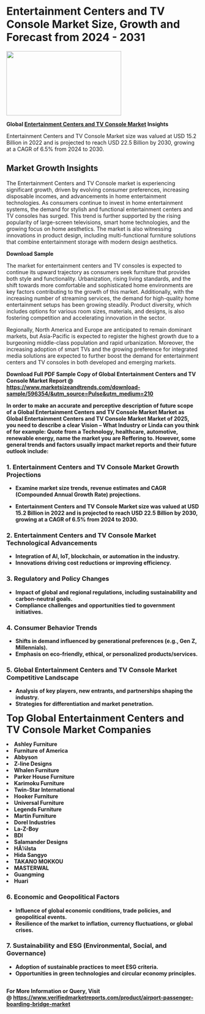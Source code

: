 <H1>Entertainment Centers and TV Console Market Size, Growth and Forecast from 2024 - 2031</H1><img class="aligncenter size-medium wp-image-584254" src="https://thirdeyenews.in/wp-content/uploads/2024/09/Global-Market-Research-300x168.jpeg" alt="" width="300" height="168" /><p><strong>Global&nbsp;<a href="https://www.marketsizeandtrends.com/download-sample/596354/&amp;utm_source=Pulse&amp;utm_medium=210">Entertainment Centers and TV Console Market</a> Insights</strong></p><p>Entertainment Centers and TV Console Market size was valued at USD 15.2 Billion in 2022 and is projected to reach USD 22.5 Billion by 2030, growing at a CAGR of 6.5% from 2024 to 2030.</p><p><h2>Market Growth Insights</h2> <p>The Entertainment Centers and TV Console market is experiencing significant growth, driven by evolving consumer preferences, increasing disposable incomes, and advancements in home entertainment technologies. As consumers continue to invest in home entertainment systems, the demand for stylish and functional entertainment centers and TV consoles has surged. This trend is further supported by the rising popularity of large-screen televisions, smart home technologies, and the growing focus on home aesthetics. The market is also witnessing innovations in product design, including multi-functional furniture solutions that combine entertainment storage with modern design aesthetics.</p> <p><strong>Download Sample</strong></p> <p>The market for entertainment centers and TV consoles is expected to continue its upward trajectory as consumers seek furniture that provides both style and functionality. Urbanization, rising living standards, and the shift towards more comfortable and sophisticated home environments are key factors contributing to the growth of this market. Additionally, with the increasing number of streaming services, the demand for high-quality home entertainment setups has been growing steadily. Product diversity, which includes options for various room sizes, materials, and designs, is also fostering competition and accelerating innovation in the sector.</p> <p>Regionally, North America and Europe are anticipated to remain dominant markets, but Asia-Pacific is expected to register the highest growth due to a burgeoning middle-class population and rapid urbanization. Moreover, the increasing adoption of smart TVs and the growing preference for integrated media solutions are expected to further boost the demand for entertainment centers and TV consoles in both developed and emerging markets.</p> <p><strong></p><p><span class=""><strong>Download Full PDF Sample Copy of Global Entertainment Centers and TV Console Market Report</strong> @ <a href="https://www.marketsizeandtrends.com/download-sample/596354/&amp;utm_source=Pulse&amp;utm_medium=210" target="_blank">https://www.marketsizeandtrends.com/download-sample/596354/&amp;utm_source=Pulse&amp;utm_medium=210</a></span></p><p>In order to make an accurate and perceptive description of future scope of a Global&nbsp;Entertainment Centers and TV Console Market Market as Global&nbsp;Entertainment Centers and TV Console Market Market of 2025, you need to describe a clear Vision &ndash; What Industry or Linda can you think of for example: Quote from a Technology, healthcare, automotive, renewable energy, name the market you are Reffering to. However, some general trends and factors usually impact market reports and their future outlook include:</p><h3>1.&nbsp;<strong>Entertainment Centers and TV Console Market Growth Projections</strong></h3><ul><li>Examine market size trends, revenue estimates and CAGR (Compounded Annual Growth Rate) projections.</li><li><p>Entertainment Centers and TV Console Market size was valued at USD 15.2 Billion in 2022 and is projected to reach USD 22.5 Billion by 2030, growing at a CAGR of 6.5% from 2024 to 2030.</p></li></ul><h3>2.&nbsp;<strong>Entertainment Centers and TV Console Market Technological Advancements</strong></h3><ul><li>Integration of AI, IoT, blockchain, or automation in the industry.</li><li>Innovations driving cost reductions or improving efficiency.</li></ul><h3>3.&nbsp;<strong>Regulatory and Policy Changes</strong></h3><ul><li>Impact of global and regional regulations, including sustainability and carbon-neutral goals.</li><li>Compliance challenges and opportunities tied to government initiatives.</li></ul><h3>4.&nbsp;<strong>Consumer Behavior Trends</strong></h3><ul><li>Shifts in demand influenced by generational preferences (e.g., Gen Z, Millennials).</li><li>Emphasis on eco-friendly, ethical, or personalized products/services.</li></ul><h3>5.&nbsp;<strong>Global Entertainment Centers and TV Console Market Competitive Landscape</strong></h3><ul><li>Analysis of key players, new entrants, and partnerships shaping the industry.</li><li>Strategies for differentiation and market penetration.</li></ul><p data-pm-slice="1 1 []"><span style="color: inherit; font-family: inherit; font-size: 25px;">Top Global Entertainment Centers and TV Console Market Companies</span></p><div class="" data-test-id=""><p><li>Ashley Furniture</li><li> Furniture of America</li><li> Abbyson</li><li> Z-line Designs</li><li> Whalen Furniture</li><li> Parker House Furniture</li><li> Karimoku Furniture</li><li> Twin-Star International</li><li> Hooker Furniture</li><li> Universal Furniture</li><li> Legends Furniture</li><li> Martin Furniture</li><li> Dorel Industries</li><li> La-Z-Boy</li><li> BDI</li><li> Salamander Designs</li><li> HÃ¼lsta</li><li> Hida Sangyo</li><li> TAKANO MOKKOU</li><li> MASTERWAL</li><li> Guangming</li><li> Huari</li></p></div><h3>6.&nbsp;<strong>Economic and Geopolitical Factors</strong></h3><ul><li>Influence of global economic conditions, trade policies, and geopolitical events.</li><li>Resilience of the market to inflation, currency fluctuations, or global crises.</li></ul><h3>7.&nbsp;<strong>Sustainability and ESG (Environmental, Social, and Governance)</strong></h3><ul><li>Adoption of sustainable practices to meet ESG criteria.</li><li>Opportunities in green technologies and circular economy principles.</li></ul><h2><strong style="font-size: 14px;">For More Information or Query, Visit @&nbsp;</strong><a style="background-color: #ffffff; font-size: 14px;" href="https://www.marketsizeandtrends.com/report/entertainment-centers-and-tv-console-market/" target="_blank">https://www.verifiedmarketreports.com/product/airport-passenger-boarding-bridge-market</a></h2>

